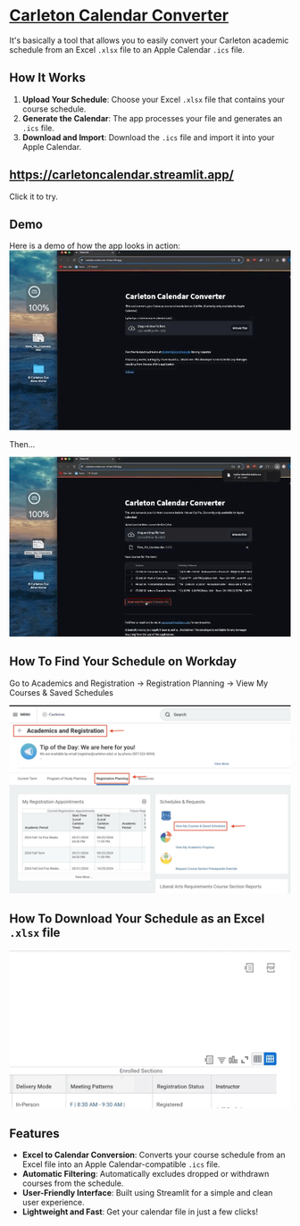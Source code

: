 # [Carleton Calendar Converter](https://carletoncalendar.streamlit.app/)

It's basically a tool that allows you to easily convert your Carleton academic schedule from an Excel `.xlsx` file to an Apple Calendar `.ics` file.

## How It Works

1. **Upload Your Schedule**: Choose your Excel `.xlsx` file that contains your course schedule.
2. **Generate the Calendar**: The app processes your file and generates an `.ics` file.
3. **Download and Import**: Download the `.ics` file and import it into your Apple Calendar.

## https://carletoncalendar.streamlit.app/

Click it to try.

## Demo

Here is a demo of how the app looks in action:
![1](img/HowItWorks/1.gif)

Then...

![2](img/HowItWorks/2.gif)

## How To Find Your Schedule on Workday
Go to Academics and Registration -> Registration Planning -> View My Courses & Saved Schedules

![findingsched](img/HowToFindMySchedule/1.jpg)

## How To Download Your Schedule as an Excel `.xlsx` file

![excel](img/DownloadExcel/1.gif)

## Features

- **Excel to Calendar Conversion**: Converts your course schedule from an Excel file into an Apple Calendar-compatible `.ics` file.
- **Automatic Filtering**: Automatically excludes dropped or withdrawn courses from the schedule.
- **User-Friendly Interface**: Built using Streamlit for a simple and clean user experience.
- **Lightweight and Fast**: Get your calendar file in just a few clicks!
